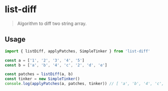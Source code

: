 # list-diff

> Algorithm to diff two string array.

## Usage

```js
import { listDiff, applyPatches, SimpleTinker } from 'list-diff'

const a = ['1', '2', '3', '4', '5']
const b = ['a', 'b', '4', 'c', '2', 'd', 'e']

const patches = listDiff(a, b)
const tinker = new SimpleTinker()
console.log(applyPatches(a, patches, tinker)) // [ 'a', 'b', '4', 'c', '2', 'd', 'e' ]
```
